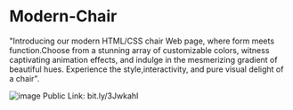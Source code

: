 # Modern-Chair
"Introducing our modern HTML/CSS chair Web page, where form meets function.Choose from a stunning array of customizable colors, witness captivating animation effects, and indulge in the mesmerizing gradient of beautiful hues. Experience the style,interactivity, and pure visual delight of a chair".

![image](https://github.com/kmishraa/Modern-Chair/assets/104066423/8f34a3d3-5b9b-4ac6-932c-7a39fdd76abf)
Public Link: bit.ly/3JwkahI    
